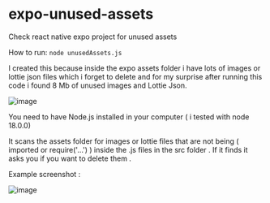 # expo-unused-assets
Check react native expo project for unused assets

How to run: ```node unusedAssets.js```

I created this because inside the expo assets folder i have lots of images or lottie json files which i forget to delete and for my surprise after running this code i found 8 Mb of unused images and Lottie Json.

![image](https://github.com/goxr3plus/expo-unused-assets/assets/20374208/82fbf2c7-133a-43bd-bb3b-d74a0ed55bca)


You need to have Node.js installed in your computer ( i tested with node 18.0.0)

It scans the assets folder for images or lottie files that are not being ( imported or require('...') ) inside the .js files in the src folder . If it finds it asks you if you want to delete them .

Example screenshot :



![image](https://github.com/goxr3plus/expo-unused-assets/assets/20374208/3b4f5e52-7a38-4e93-af53-09a69edbe6c2)
